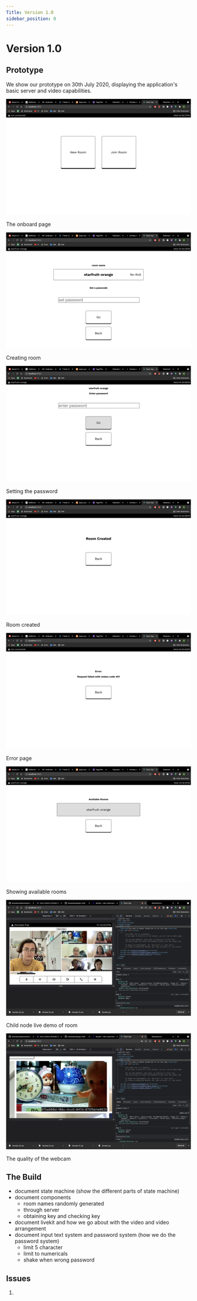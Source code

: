 ```yaml
---
Title: Version 1.0
sidebar_position: 0
---
```


# Version 1.0

## Prototype

We show our prototype on 30th July 2020, displaying the application's basic server and video capabilities.

![onboard](../../../static/img/software-v1-0/0-onboard.png)

The onboard page

![room create](../../../static/img/software-v1-0/1-room-create.png)

Creating room

![room set password](../../../static/img/software-v1-0/2-room-set-password.png)

Setting the password

![room created](../../../static/img/software-v1-0/3-room-created.png)

Room created

![error](../../../static/img/software-v1-0/4-error.png)

Error page

![available room](../../../static/img/software-v1-0/5-available-room.png)

Showing available rooms

![child live room](../../../static/img/software-v1-0/child-live-room.png)

Child node live demo of room

![child webcam quality](../../../static/img/software-v1-0/child-webcam-quality.png)

The quality of the webcam

## The Build

- document state machine (show the different parts of state machine)
- document components
  - room names randomly generated
  - through server
  - obtaining key and checking key
- document livekit and how we go about with the video and video arrangement
- document input text system and password system (how we do the password system)
  - limit 5 character
  - limit to numericals
  - shake when wrong password

## Issues

1.
